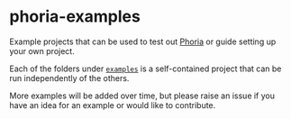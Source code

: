 # phoria-examples

Example projects that can be used to test out [Phoria](https://github.com/CMeeg/phoria) or guide setting up your own project.

Each of the folders under [`examples`](./examples/) is a self-contained project that can be run independently of the others.

More examples will be added over time, but please raise an issue if you have an idea for an example or would like to contribute.
